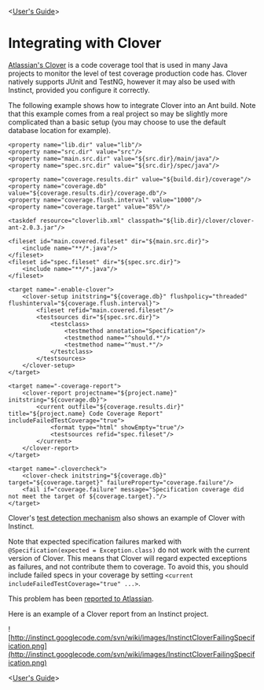 <[User's Guide](UsersGuide.md)>

# Integrating with Clover #

[Atlassian's Clover](http://www.atlassian.com/software/clover/) is a code coverage tool that is used in many Java projects to monitor the level of test coverage production code has. Clover natively supports JUnit and TestNG, however it may also be used with Instinct, provided you configure it correctly.

The following example shows how to integrate Clover into an Ant build. Note that this example comes from a real project so may be slightly more complicated than a basic setup (you may choose to use the default database location for example).

```
<property name="lib.dir" value="lib"/>
<property name="src.dir" value="src"/>
<property name="main.src.dir" value="${src.dir}/main/java"/>
<property name="spec.src.dir" value="${src.dir}/spec/java"/>

<property name="coverage.results.dir" value="${build.dir}/coverage"/>
<property name="coverage.db" value="${coverage.results.dir}/coverage.db"/>
<property name="coverage.flush.interval" value="1000"/>
<property name="coverage.target" value="85%"/>

<taskdef resource="cloverlib.xml" classpath="${lib.dir}/clover/clover-ant-2.0.3.jar"/>

<fileset id="main.covered.fileset" dir="${main.src.dir}">
    <include name="**/*.java"/>
</fileset>
<fileset id="spec.fileset" dir="${spec.src.dir}">
    <include name="**/*.java"/>
</fileset>

<target name="-enable-clover">
    <clover-setup initstring="${coverage.db}" flushpolicy="threaded" flushinterval="${coverage.flush.interval}">
        <fileset refid="main.covered.fileset"/>
        <testsources dir="${spec.src.dir}">
            <testclass>
                <testmethod annotation="Specification"/>
                <testmethod name="^should.*"/>
                <testmethod name="^must.*"/>
            </testclass>
        </testsources>
    </clover-setup>
</target>

<target name="-coverage-report">
    <clover-report projectname="${project.name}" initstring="${coverage.db}">
        <current outfile="${coverage.results.dir}" title="${project.name} Code Coverage Report" includeFailedTestCoverage="true">
            <format type="html" showEmpty="true"/>
            <testsources refid="spec.fileset"/>
        </current>
    </clover-report>
</target>

<target name="-clovercheck">
    <clover-check initstring="${coverage.db}" target="${coverage.target}" failureProperty="coverage.failure"/>
    <fail if="coverage.failure" message="Specification coverage did not meet the target of ${coverage.target}."/>
</target>
```

Clover's
[test detection mechanism](http://confluence.atlassian.com/display/CLOVER/Unit+Test+Results+and+Per-Test+Coverage) also shows an example of Clover with Instinct.

Note that expected specification failures marked with `@Specification(expected = Exception.class)` do not work with the current version of Clover. This means that Clover will regard expected exceptions as failures, and not contribute them to coverage. To avoid this, you should include failed specs in your coverage by setting `<current includeFailedTestCoverage="true" ...>`.

This problem has been [reported to Atlassian](http://jira.atlassian.com/browse/CLOV-94).

Here is an example of a Clover report from an Instinct project.

![http://instinct.googlecode.com/svn/wiki/images/InstinctCloverFailingSpecification.png](http://instinct.googlecode.com/svn/wiki/images/InstinctCloverFailingSpecification.png)

<[User's Guide](UsersGuide.md)>